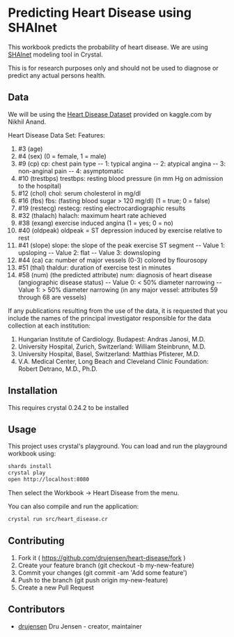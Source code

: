 # Predicting Heart Disease using SHAInet 

This workbook predicts the probability of heart disease.  We are using [SHAInet](https://github.com/NeuraLegion/shainet) modeling tool in Crystal.

This is for research purposes only and should not be used to diagnose or predict any actual persons health.

## Data

We will be using the [Heart Disease Dataset](https://www.kaggle.com/imnikhilanand/heart-attack-prediction) provided on kaggle.com by Nikhil Anand.

Heart Disease Data Set: 
Features: 
1. #3 (age) 
2. #4 (sex) (0 = female, 1 = male) 
3. #9 (cp) cp: chest pain type -- 1: typical angina -- 2: atypical angina -- 3: non-anginal pain -- 4: asymptomatic 
4. #10 (trestbps) trestbps: resting blood pressure (in mm Hg on admission to the hospital) 
5. #12 (chol) chol: serum cholesterol in mg/dl
6. #16 (fbs) fbs: (fasting blood sugar > 120 mg/dl) (1 = true; 0 = false)
7. #19 (restecg) restecg: resting electrocardiographic results
8. #32 (thalach) halach: maximum heart rate achieved
9. #38 (exang) exercise induced angina (1 = yes; 0 = no)
10. #40 (oldpeak) oldpeak = ST depression induced by exercise relative to rest
11. #41 (slope) slope: the slope of the peak exercise ST segment -- Value 1: upsloping -- Value 2: flat -- Value 3: downsloping
12. #44 (ca) ca: number of major vessels (0-3) colored by flourosopy
13. #51 (thal) thaldur: duration of exercise test in minutes
14. #58 (num) (the predicted attribute) num: diagnosis of heart disease (angiographic disease status) -- Value 0: < 50% diameter narrowing -- Value 1: > 50% diameter narrowing (in any major vessel: attributes 59 through 68 are vessels)

If any publications resulting from the use of the data, it is requested that you include the names of the principal investigator responsible for the data collection at each institution:

 1. Hungarian Institute of Cardiology. Budapest: Andras Janosi, M.D.
 2. University Hospital, Zurich, Switzerland: William Steinbrunn, M.D.
 3. University Hospital, Basel, Switzerland: Matthias Pfisterer, M.D.
 4. V.A. Medical Center, Long Beach and Cleveland Clinic Foundation: Robert Detrano, M.D., Ph.D.

## Installation

This requires crystal 0.24.2 to be installed

## Usage

This project uses crystal's playground.  You can load and run the playground workbook using:
```bash
shards install
crystal play
open http://localhost:8080
```
Then select the Workbook -> Heart Disease from the menu.

You can also compile and run the application:
```bash
crystal run src/heart_disease.cr
```

## Contributing

1. Fork it ( https://github.com/drujensen/heart-disease/fork )
2. Create your feature branch (git checkout -b my-new-feature)
3. Commit your changes (git commit -am 'Add some feature')
4. Push to the branch (git push origin my-new-feature)
5. Create a new Pull Request

## Contributors

- [drujensen](https://github.com/drujensen) Dru Jensen - creator, maintainer


